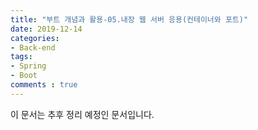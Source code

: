 ```yaml
---
title: "부트 개념과 활용-05.내장 웹 서버 응용(컨테이너와 포트)"
date: 2019-12-14
categories:
- Back-end
tags:
- Spring 
- Boot
comments : true
---
```


이 문서는 추후 정리 예정인 문서입니다.

